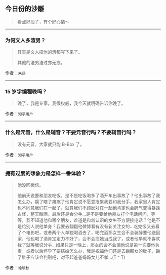 ## 今日份的沙雕

> 看点好段子，有个好心情～


 
---

### 为何文人多渣男？

> 其实是文人把他的渣都写下来了。
> 
> 其他的渣男渣过亦无痕。


作者：`朱莎`

---

### 15 岁学编程晚吗？

> 晚了，我是专家，我很权威，我今天就明确告诉你晚了。


作者：`知乎用户`

---

### 什么是元音，什么是辅音？不要元音行吗？不要辅音行吗？

> 没有元音，大家就只能 B-Box 了。


作者：`知乎用户`

---

### 拥有过度的想象力是怎样一番体验？

> 他没回微信。
> 
> 他前天说要和朋友吃饭，是不是吃饭喝多了酒开车出事故了？他出事故了我怎么办，瘸了瞎了瘫痪了他肯定说不愿意拖累我要和我分手，我家里人肯定也不同意我们在一起了，就算我们不顾反对在一起他肯定也会脾气变得暴躁古怪，整天酗酒，最后还是会分手…是不是要给他朋友打个电话问问，等等，我不知道他和哪个朋友，难道是和新认识的女生不方便接电话？他是不是给别人说他单身？我要去翻翻他微博看有没有新关注女的…吃完饭又去看了个电影吧，或者两个人单独喝酒去了，喝完酒那女生会不会装醉要他送回家，他也喝了酒肯定定力不好了，会不会把她当成我了，或者他早就不喜欢我了就等我说分手…如果只是一晚上，那女的会不会骗他说是第一次要他负责，或者以后怀孕了要结婚怎么办，我是祝福他们还是去踹那女的肚子，踹了肚子应该会判刑吧，对不起爸爸妈妈女儿不孝…(T ^ T)


作者：`徐筑秋`